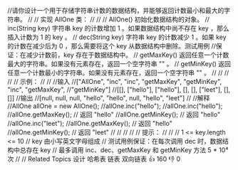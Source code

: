 //请你设计一个用于存储字符串计数的数据结构，并能够返回计数最小和最大的字符串。 
//
// 实现 AllOne 类： 
//
// 
// AllOne() 初始化数据结构的对象。 
// inc(String key) 字符串 key 的计数增加 1 。如果数据结构中尚不存在 key ，那么插入计数为 1 的 key 。 
// dec(String key) 字符串 key 的计数减少 1 。如果 key 的计数在减少后为 0 ，那么需要将这个 key 从数据结构中删除。测试用例
//保证：在减少计数前，key 存在于数据结构中。 
// getMaxKey() 返回任意一个计数最大的字符串。如果没有元素存在，返回一个空字符串 "" 。 
// getMinKey() 返回任意一个计数最小的字符串。如果没有元素存在，返回一个空字符串 "" 。 
// 
//
// 
//
// 示例： 
//
// 
//输入
//["AllOne", "inc", "inc", "getMaxKey", "getMinKey", "inc", "getMaxKey", 
//"getMinKey"]
//[[], ["hello"], ["hello"], [], [], ["leet"], [], []]
//输出
//[null, null, null, "hello", "hello", null, "hello", "leet"]
//
//解释
//AllOne allOne = new AllOne();
//allOne.inc("hello");
//allOne.inc("hello");
//allOne.getMaxKey(); // 返回 "hello"
//allOne.getMinKey(); // 返回 "hello"
//allOne.inc("leet");
//allOne.getMaxKey(); // 返回 "hello"
//allOne.getMinKey(); // 返回 "leet"
// 
//
// 
//
// 提示： 
//
// 
// 1 <= key.length <= 10 
// key 由小写英文字母组成 
// 测试用例保证：在每次调用 dec 时，数据结构中总存在 key 
// 最多调用 inc、dec、getMaxKey 和 getMinKey 方法 5 * 10⁴ 次 
// 
// Related Topics 设计 哈希表 链表 双向链表 👍 160 👎 0
